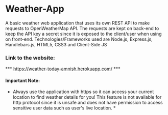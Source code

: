 # Weather-App
A basic weather web application that uses its own REST API to make requests to OpenWeatherMap API. The requests are kept on back-end to keep the API key a secret since it is exposed to the client/user when using on front-end. Technologies/Frameworks used are Node.js, Express.js, Handlebars.js, HTML5, CSS3 and Client-Side JS

### Link to the website:
*** https://weather-today-amnish.herokuapp.com/ ***

#### Important Note: 
* Always use the application with https so it can access your current location to find weather details for you! This feature is not available for http protocol since it is unsafe and does not have permission to access sensitive user data such as user's live location. *
